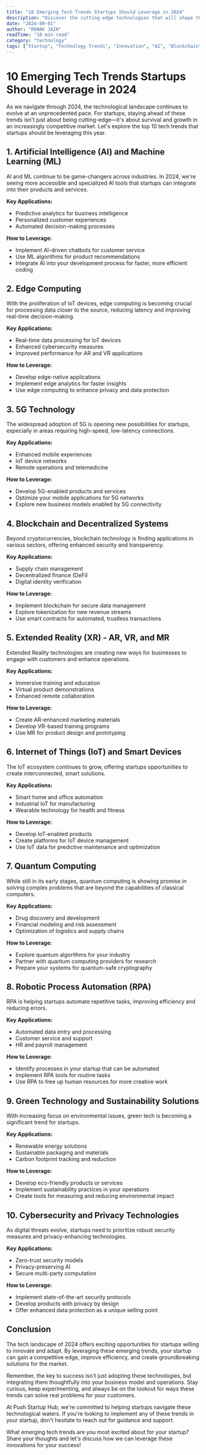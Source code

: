 ```yaml
---
title: "10 Emerging Tech Trends Startups Should Leverage in 2024"
description: "Discover the cutting-edge technologies that will shape the startup landscape in 2024. Learn how to integrate these trends into your business for maximum growth and innovation."
date: "2024-09-01"
author: "RONAK JAIN"
readTime: "10 min read"
category: "technology"
tags: ["Startup", "Technology Trends", "Innovation", "AI", "Blockchain", "IoT"]
---
```


# 10 Emerging Tech Trends Startups Should Leverage in 2024

As we navigate through 2024, the technological landscape continues to evolve at an unprecedented pace. For startups, staying ahead of these trends isn't just about being cutting-edge—it's about survival and growth in an increasingly competitive market. Let's explore the top 10 tech trends that startups should be leveraging this year.

## 1. Artificial Intelligence (AI) and Machine Learning (ML)

AI and ML continue to be game-changers across industries. In 2024, we're seeing more accessible and specialized AI tools that startups can integrate into their products and services.

**Key Applications:**
- Predictive analytics for business intelligence
- Personalized customer experiences
- Automated decision-making processes

**How to Leverage:**
- Implement AI-driven chatbots for customer service
- Use ML algorithms for product recommendations
- Integrate AI into your development process for faster, more efficient coding

## 2. Edge Computing

With the proliferation of IoT devices, edge computing is becoming crucial for processing data closer to the source, reducing latency and improving real-time decision-making.

**Key Applications:**
- Real-time data processing for IoT devices
- Enhanced cybersecurity measures
- Improved performance for AR and VR applications

**How to Leverage:**
- Develop edge-native applications
- Implement edge analytics for faster insights
- Use edge computing to enhance privacy and data protection

## 3. 5G Technology

The widespread adoption of 5G is opening new possibilities for startups, especially in areas requiring high-speed, low-latency connections.

**Key Applications:**
- Enhanced mobile experiences
- IoT device networks
- Remote operations and telemedicine

**How to Leverage:**
- Develop 5G-enabled products and services
- Optimize your mobile applications for 5G networks
- Explore new business models enabled by 5G connectivity

## 4. Blockchain and Decentralized Systems

Beyond cryptocurrencies, blockchain technology is finding applications in various sectors, offering enhanced security and transparency.

**Key Applications:**
- Supply chain management
- Decentralized finance (DeFi)
- Digital identity verification

**How to Leverage:**
- Implement blockchain for secure data management
- Explore tokenization for new revenue streams
- Use smart contracts for automated, trustless transactions

## 5. Extended Reality (XR) - AR, VR, and MR

Extended Reality technologies are creating new ways for businesses to engage with customers and enhance operations.

**Key Applications:**
- Immersive training and education
- Virtual product demonstrations
- Enhanced remote collaboration

**How to Leverage:**
- Create AR-enhanced marketing materials
- Develop VR-based training programs
- Use MR for product design and prototyping

## 6. Internet of Things (IoT) and Smart Devices

The IoT ecosystem continues to grow, offering startups opportunities to create interconnected, smart solutions.

**Key Applications:**
- Smart home and office automation
- Industrial IoT for manufacturing
- Wearable technology for health and fitness

**How to Leverage:**
- Develop IoT-enabled products
- Create platforms for IoT device management
- Use IoT data for predictive maintenance and optimization

## 7. Quantum Computing

While still in its early stages, quantum computing is showing promise in solving complex problems that are beyond the capabilities of classical computers.

**Key Applications:**
- Drug discovery and development
- Financial modeling and risk assessment
- Optimization of logistics and supply chains

**How to Leverage:**
- Explore quantum algorithms for your industry
- Partner with quantum computing providers for research
- Prepare your systems for quantum-safe cryptography

## 8. Robotic Process Automation (RPA)

RPA is helping startups automate repetitive tasks, improving efficiency and reducing errors.

**Key Applications:**
- Automated data entry and processing
- Customer service and support
- HR and payroll management

**How to Leverage:**
- Identify processes in your startup that can be automated
- Implement RPA tools for routine tasks
- Use RPA to free up human resources for more creative work

## 9. Green Technology and Sustainability Solutions

With increasing focus on environmental issues, green tech is becoming a significant trend for startups.

**Key Applications:**
- Renewable energy solutions
- Sustainable packaging and materials
- Carbon footprint tracking and reduction

**How to Leverage:**
- Develop eco-friendly products or services
- Implement sustainability practices in your operations
- Create tools for measuring and reducing environmental impact

## 10. Cybersecurity and Privacy Technologies

As digital threats evolve, startups need to prioritize robust security measures and privacy-enhancing technologies.

**Key Applications:**
- Zero-trust security models
- Privacy-preserving AI
- Secure multi-party computation

**How to Leverage:**
- Implement state-of-the-art security protocols
- Develop products with privacy by design
- Offer enhanced data protection as a unique selling point

## Conclusion

The tech landscape of 2024 offers exciting opportunities for startups willing to innovate and adapt. By leveraging these emerging trends, your startup can gain a competitive edge, improve efficiency, and create groundbreaking solutions for the market.

Remember, the key to success isn't just adopting these technologies, but integrating them thoughtfully into your business model and operations. Stay curious, keep experimenting, and always be on the lookout for ways these trends can solve real problems for your customers.

At Push Startup Hub, we're committed to helping startups navigate these technological waters. If you're looking to implement any of these trends in your startup, don't hesitate to reach out for guidance and support.

What emerging tech trends are you most excited about for your startup? Share your thoughts and let's discuss how we can leverage these innovations for your success!
